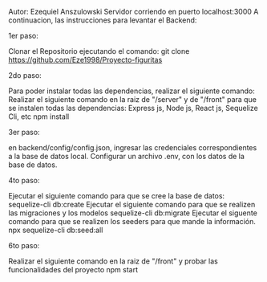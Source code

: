 Autor: Ezequiel Anszulowski
Servidor corriendo en puerto localhost:3000
A continuacion, las instrucciones para levantar el Backend:

1er paso:

Clonar el Repositorio ejecutando el comando:
  git clone https://github.com/Eze1998/Proyecto-figuritas

2do paso:

Para poder instalar todas las dependencias, realizar el siguiente comando:
Realizar el siguiente comando en la raiz de "/server" y de "/front" para que se instalen todas las dependencias: Express js, Node js, React js, Sequelize Cli, etc
  npm install

3er paso:

en backend/config/config.json, ingresar las credenciales correspondientes a la base de datos local.
Configurar un archivo .env, con los datos de la base de datos.

4to paso:

Ejecutar el siguiente comando para que se cree la base de datos:
  sequelize-cli db:create
Ejecutar el siguiente comando para que se realizen las migraciones y los modelos
  sequelize-cli db:migrate
Ejecutar el siguente comando para que se realizen los seeders para que mande la información.
  npx sequelize-cli db:seed:all

6to paso:

Realizar el siguiente comando en la raiz de "/front" y probar las funcionalidades del proyecto
  npm start



